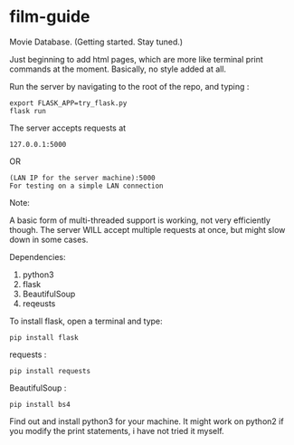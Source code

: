 # film-guide
Movie Database. (Getting started. Stay tuned.)


Just beginning to add html pages, which are more like terminal print commands at the moment.
Basically, no style added at all.



Run the server by navigating to the root of the repo, and typing :

    export FLASK_APP=try_flask.py
    flask run

The server accepts requests at 

    127.0.0.1:5000
OR
 
    (LAN IP for the server machine):5000
    For testing on a simple LAN connection
Note:

A basic form of multi-threaded support is working, not very efficiently though.
The server WILL accept multiple requests at once, but might slow down in some cases.

Dependencies: 
1. python3
2. flask
3. BeautifulSoup
4. reqeusts


To install flask, open a terminal and type:

    pip install flask

requests :

    pip install requests

BeautifulSoup :

    pip install bs4
    

Find out and install python3 for your machine.
It might work on python2 if you modify the print statements, i have not tried it myself.
